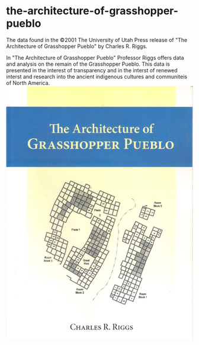 # the-architecture-of-grasshopper-pueblo
The data found in the ©2001 The University of Utah Press release of "The Architecture of Grasshopper Pueblo" by Charles R. Riggs.

In "The Architecture of Grasshopper Pueblo" Professor Riggs offers data and analysis on the remain of the Grasshopper Pueblo.  This data is presented in the interest of transparency and in the interst of renewed interst and research into the ancient indigenous cultures and communiteis of North America.
![](images/The%20Architecture%20of%20Grasshopper%20Pueblo%20(cover).jpg)
